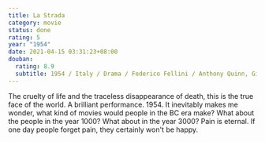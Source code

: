 ```yaml
---
title: La Strada
category: movie
status: done
rating: 5
year: "1954"
date: 2021-04-15 03:31:23+08:00
douban:
  rating: 8.9
  subtitle: 1954 / Italy / Drama / Federico Fellini / Anthony Quinn, Giulietta Masina
---
```


The cruelty of life and the traceless disappearance of death, this is the true face of the world. A brilliant performance. 1954. It inevitably makes me wonder, what kind of movies would people in the BC era make? What about the people in the year 1000? What about in the year 3000? Pain is eternal. If one day people forget pain, they certainly won't be happy.
